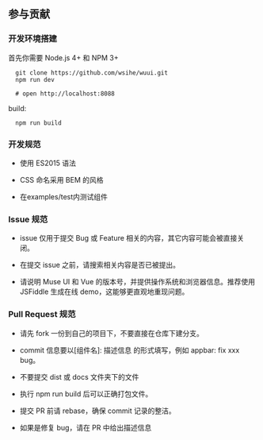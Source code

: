 ## 参与贡献

### 开发环境搭建

首先你需要 Node.js 4+ 和 NPM 3+

```
  git clone https://github.com/wsihe/wuui.git
  npm run dev

  # open http://localhost:8088
```
build:

```
  npm run build
```
### 开发规范

- 使用 ES2015 语法

- CSS 命名采用 BEM 的风格

- 在examples/test内测试组件

### Issue 规范

- issue 仅用于提交 Bug 或 Feature 相关的内容，其它内容可能会被直接关闭。

- 在提交 issue 之前，请搜索相关内容是否已被提出。

- 请说明 Muse UI 和 Vue 的版本号，并提供操作系统和浏览器信息。推荐使用 JSFiddle 生成在线 demo，这能够更直观地重现问题。

### Pull Request 规范

- 请先 fork 一份到自己的项目下，不要直接在仓库下建分支。

- commit 信息要以[组件名]: 描述信息 的形式填写，例如 appbar: fix xxx bug。

- 不要提交 dist 或 docs 文件夹下的文件

- 执行 npm run build 后可以正确打包文件。

- 提交 PR 前请 rebase，确保 commit 记录的整洁。

- 如果是修复 bug，请在 PR 中给出描述信息